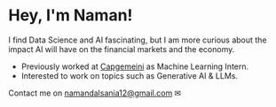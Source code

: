# Hey, I'm Naman!

<p> I find Data Science and AI fascinating, but I am more curious about the impact AI will have on the financial markets and the economy. </p>

- Previously worked at [Capgemeini](https://www.linkedin.com/company/capgemini/?originalSubdomain=in) as Machine Learning Intern.
- Interested to work on topics such as Generative AI & LLMs. 

Contact me on namandalsania12@gmail.com ✉ 
